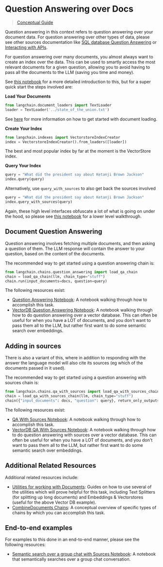 # Question Answering over Docs

> [Conceptual Guide](https://docs.langchain.com/docs/use-cases/qa-docs)

Question answering in this context refers to question answering over your document data.
For question answering over other types of data, please see other sources documentation like [SQL database Question Answering](./tabular.md) or [Interacting with APIs](./apis.md).

For question answering over many documents, you almost always want to create an index over the data.
This can be used to smartly access the most relevant documents for a given question, allowing you to avoid having to pass all the documents to the LLM (saving you time and money).

See [this notebook](../modules/indexes/getting_started.ipynb) for a more detailed introduction to this, but for a super quick start the steps involved are:

**Load Your Documents**

```python
from langchain.document_loaders import TextLoader
loader = TextLoader('../state_of_the_union.txt')
```

See [here](../modules/indexes/document_loaders.rst) for more information on how to get started with document loading.

**Create Your Index**

```python
from langchain.indexes import VectorstoreIndexCreator
index = VectorstoreIndexCreator().from_loaders([loader])
```

The best and most popular index by far at the moment is the VectorStore index.

**Query Your Index**

```python
query = "What did the president say about Ketanji Brown Jackson"
index.query(query)
```

Alternatively, use `query_with_sources` to also get back the sources involved

```python
query = "What did the president say about Ketanji Brown Jackson"
index.query_with_sources(query)
```

Again, these high level interfaces obfuscate a lot of what is going on under the hood, so please see [this notebook](../modules/indexes/getting_started.ipynb) for a lower level walkthrough.

## Document Question Answering

Question answering involves fetching multiple documents, and then asking a question of them.
The LLM response will contain the answer to your question, based on the content of the documents.

The recommended way to get started using a question answering chain is:

```python
from langchain.chains.question_answering import load_qa_chain
chain = load_qa_chain(llm, chain_type="stuff")
chain.run(input_documents=docs, question=query)
```

The following resources exist:

- [Question Answering Notebook](../modules/chains/index_examples/question_answering.ipynb): A notebook walking through how to accomplish this task.
- [VectorDB Question Answering Notebook](../modules/chains/index_examples/vector_db_qa.ipynb): A notebook walking through how to do question answering over a vector database. This can often be useful for when you have a LOT of documents, and you don't want to pass them all to the LLM, but rather first want to do some semantic search over embeddings.

## Adding in sources

There is also a variant of this, where in addition to responding with the answer the language model will also cite its sources (eg which of the documents passed in it used).

The recommended way to get started using a question answering with sources chain is:

```python
from langchain.chains.qa_with_sources import load_qa_with_sources_chain
chain = load_qa_with_sources_chain(llm, chain_type="stuff")
chain({"input_documents": docs, "question": query}, return_only_outputs=True)
```

The following resources exist:

- [QA With Sources Notebook](../modules/chains/index_examples/qa_with_sources.ipynb): A notebook walking through how to accomplish this task.
- [VectorDB QA With Sources Notebook](../modules/chains/index_examples/vector_db_qa_with_sources.ipynb): A notebook walking through how to do question answering with sources over a vector database. This can often be useful for when you have a LOT of documents, and you don't want to pass them all to the LLM, but rather first want to do some semantic search over embeddings.

## Additional Related Resources

Additional related resources include:

- [Utilities for working with Documents](/modules/utils/how_to_guides.rst): Guides on how to use several of the utilities which will prove helpful for this task, including Text Splitters (for splitting up long documents) and Embeddings & Vectorstores (useful for the above Vector DB example).
- [CombineDocuments Chains](/modules/indexes/combine_docs.md): A conceptual overview of specific types of chains by which you can accomplish this task.

## End-to-end examples

For examples to this done in an end-to-end manner, please see the following resources:

- [Semantic search over a group chat with Sources Notebook](question_answering/semantic-search-over-chat.ipynb): A notebook that semantically searches over a group chat conversation.
